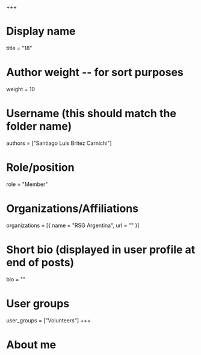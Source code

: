 +++
# Display name
title = "18"

# Author weight -- for sort purposes
weight = 10

# Username (this should match the folder name)
authors = ["Santiago Luis Britez Carnichi"]

# Role/position
role = "Member"

# Organizations/Affiliations
organizations = [{ name = "RSG Argentina", url = "" }]

# Short bio (displayed in user profile at end of posts)
bio = ""

# User groups
user_groups = ["Volunteers"]
+++

# About me
